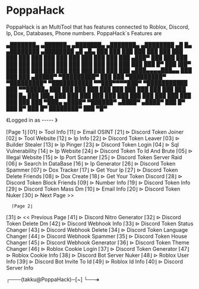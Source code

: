 # PoppaHack
PoppaHack is an MultiTool that has features connected to Roblox, Discord, Ip, Dox, Databases, Phone numbers.
PoppaHack´s Features are



   ▄███████▄  ▄██████▄     ▄███████▄    ▄███████▄    ▄████████      ▄█    █▄       ▄████████  ▄████████    ▄█   ▄█▄
  ███    ███ ███    ███   ███    ███   ███    ███   ███    ███     ███    ███     ███    ███ ███    ███   ███ ▄███▀
  ███    ███ ███    ███   ███    ███   ███    ███   ███    ███     ███    ███     ███    ███ ███    █▀    ███▐██▀
  ███    ███ ███    ███   ███    ███   ███    ███   ███    ███    ▄███▄▄▄▄███▄▄   ███    ███ ███         ▄█████▀
▀█████████▀  ███    ███ ▀█████████▀  ▀█████████▀  ▀███████████   ▀▀███▀▀▀▀███▀  ▀███████████ ███        ▀▀█████▄
  ███        ███    ███   ███          ███          ███    ███     ███    ███     ███    ███ ███    █▄    ███▐██▄
  ███        ███    ███   ███          ███          ███    ███     ███    ███     ███    ███ ███    ███   ███ ▀███▄
 ▄████▀       ▀██████▀   ▄████▀       ▄████▀        ███    █▀      ███    █▀      ███    █▀  ████████▀    ███   ▀█▀

《Logged in as ----- 》

   ⌈Page 1⌋
   ⌈01⌋ ⊳ Tool Info                      ⌈11⌋ ⊳ Email OSINT                    ⌈21⌋ ⊳ Discord Token Joiner
   ⌈02⌋ ⊳ Tool Website                   ⌈12⌋ ⊳ Ip Info                        ⌈22⌋ ⊳ Discord Token Leaver
   ⌈03⌋ ⊳ Builder Stealer                ⌈13⌋ ⊳ Ip Pinger                      ⌈23⌋ ⊳ Discord Token Login
   ⌈04⌋ ⊳ Sql Vulnerability              ⌈14⌋ ⊳ Ip Website                     ⌈24⌋ ⊳ Discord Token To Id And Brute
   ⌈05⌋ ⊳ Illegal Website                ⌈15⌋ ⊳ Ip Port Scanner                ⌈25⌋ ⊳ Discord Token Server Raid
   ⌈06⌋ ⊳ Search In DataBase             ⌈16⌋ ⊳ Ip Generator                   ⌈26⌋ ⊳ Discord Token Spammer
   ⌈07⌋ ⊳ Dox Tracker                    ⌈17⌋ ⊳ Get Your Ip                    ⌈27⌋ ⊳ Discord Token Delete Friends
   ⌈08⌋ ⊳ Dox Create                     ⌈18⌋ ⊳ Get Your Token Discord         ⌈28⌋ ⊳ Discord Token Block Friends
   ⌈09⌋ ⊳ Number Info                    ⌈19⌋ ⊳ Discord Token Info             ⌈29⌋ ⊳ Discord Token Mass Dm
   ⌈10⌋ ⊳ Email Info                     ⌈20⌋ ⊳ Discord Token Nuker            ⌈30⌋ ⊳ Next Page >>
   
      ⌈Page 2⌋
   ⌈31⌋ ⊳ << Previous Page               ⌈41⌋ ⊳ Discord Nitro Generator
   ⌈32⌋ ⊳ Discord Token Delete Dm        ⌈42⌋ ⊳ Discord Webhook Info
   ⌈33⌋ ⊳ Discord Token Status Changer   ⌈43⌋ ⊳ Discord Webhook Delete
   ⌈34⌋ ⊳ Discord Token Language Changer ⌈44⌋ ⊳ Discord Webhook Spammer
   ⌈35⌋ ⊳ Discord Token House Changer    ⌈45⌋ ⊳ Discord Webhook Generator
   ⌈36⌋ ⊳ Discord Token Theme Changer    ⌈46⌋ ⊳ Roblox Cookie Login
   ⌈37⌋ ⊳ Discord Token Generator        ⌈47⌋ ⊳ Roblox Cookie Info
   ⌈38⌋ ⊳ Discord Bot Server Nuker       ⌈48⌋ ⊳ Roblox User Info
   ⌈39⌋ ⊳ Discord Bot Invite To Id       ⌈49⌋ ⊳ Roblox Id Info
   ⌈40⌋ ⊳ Discord Server Info

┌───(takku@PoppaHack)─[~]
└──➔


